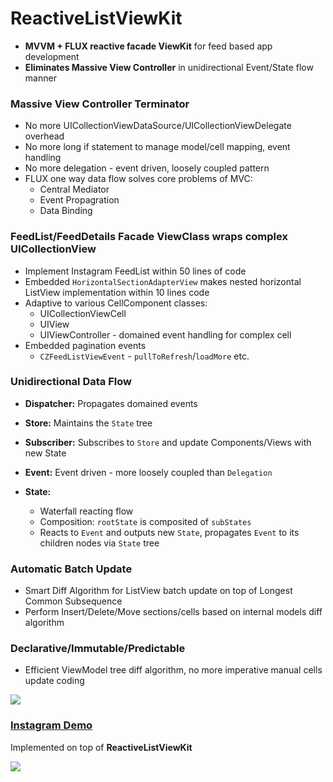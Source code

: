 # ReactiveListViewKit

* **MVVM + FLUX reactive facade ViewKit** for feed based app development
* **Eliminates Massive View Controller** in unidirectional Event/State flow manner

### Massive View Controller Terminator
 * No more UICollectionViewDataSource/UICollectionViewDelegate overhead
 * No more long if statement to manage model/cell mapping, event handling
 * No more delegation - event driven, loosely coupled pattern
 * FLUX one way data flow solves core problems of MVC: 
   * Central Mediator
   * Event Propagration
   * Data Binding

### FeedList/FeedDetails Facade ViewClass wraps complex UICollectionView
 * Implement Instagram FeedList within 50 lines of code
 * Embedded `HorizontalSectionAdapterView` makes nested horizontal ListView implementation within 10 lines code
 * Adaptive to various CellComponent classes:
   * UICollectionViewCell
   * UIView
   * UIViewController - domained event handling for complex cell
 * Embedded pagination events 
   * `CZFeedListViewEvent` - `pullToRefresh`/`loadMore` etc.

 
### Unidirectional Data Flow
 * **Dispatcher:** Propagates domained events

 * **Store:** Maintains the `State` tree

 * **Subscriber:** Subscribes to `Store` and update Components/Views with new State

 * **Event:** Event driven - more loosely coupled than `Delegation`
    
 * **State:**
   * Waterfall reacting flow
   * Composition: `rootState` is composited of `subStates`
   * Reacts to `Event` and outputs new `State`, propagates `Event` to its children nodes via `State` tree

### Automatic Batch Update
  * Smart Diff Algorithm for ListView batch update on top of Longest Common Subsequence
  * Perform Insert/Delete/Move sections/cells based on internal models diff algorithm

### Declarative/Immutable/Predictable
  * Efficient ViewModel tree diff algorithm, no more imperative manual cells update coding

  <img src="./Documents/FLUX.png">


### [Instagram Demo](https://github.com/showt1me/CZInstagram)
Implemented on top of **ReactiveListViewKit**

<img src="./Documents/CZInstagram.gif">